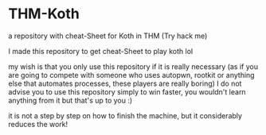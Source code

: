 # THM-Koth
a repository with cheat-Sheet for Koth in THM (Try hack me)



I made this repository to get cheat-Sheet to play koth lol

my wish is that you only use this repository if it is really necessary (as if you are going to compete with someone who uses autopwn, rootkit or anything else that automates processes, these players are really boring) I do not advise you to use this repository simply to win faster, you wouldn't learn anything from it but that's up to you :)



it is not a step by step on how to finish the machine, but it considerably reduces the work!
